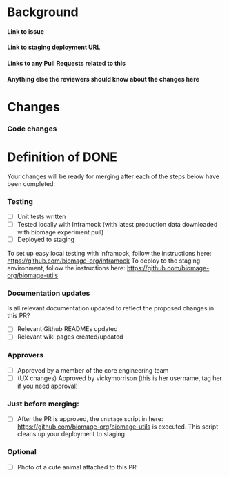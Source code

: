 
# Background
#### Link to issue 

#### Link to staging deployment URL 

#### Links to any Pull Requests related to this

#### Anything else the reviewers should know about the changes here

# Changes
### Code changes

# Definition of DONE
Your changes will be ready for merging after each of the steps below have been completed:

### Testing
- [ ] Unit tests written
- [ ] Tested locally with Inframock  (with latest production data downloaded with biomage experiment pull)
- [ ] Deployed to staging

To set up easy local testing with inframock, follow the instructions here: https://github.com/biomage-org/inframock
To deploy to the staging environment, follow the instructions here: https://github.com/biomage-org/biomage-utils

### Documentation updates
Is all relevant documentation updated to reflect the proposed changes in this PR?

- [ ] Relevant Github READMEs updated
- [ ] Relevant wiki pages created/updated

### Approvers
- [ ] Approved by a member of the core engineering team
- [ ] (UX changes) Approved by vickymorrison (this is her username, tag her if you need approval)

### Just before merging:
- [ ] After the PR is approved, the `unstage` script in here: https://github.com/biomage-org/biomage-utils is executed. This script cleans up your deployment to staging

### Optional
- [ ] Photo of a cute animal attached to this PR